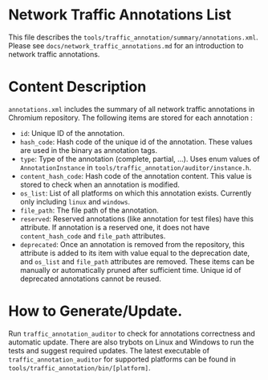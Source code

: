 # Network Traffic Annotations List
This file describes the `tools/traffic_annotation/summary/annotations.xml`.
Please see `docs/network_traffic_annotations.md` for an introduction to network
traffic annotations.

# Content Description
`annotations.xml` includes the summary of all network traffic annotations in
Chromium repository.
The following items are stored for each annotation :
* `id`: Unique ID of the annotation.
* `hash_code`: Hash code of the unique id of the annotation. These values are
     used in the binary as annotation tags.
* `type`: Type of the annotation (complete, partial, ...). Uses enum values
    of `AnnotationInstance` in `tools/traffic_annotation/auditor/instance.h`.
* `content_hash_code`: Hash code of the annotation content. This value is stored
    to check when an annotation is modified.
* `os_list`: List of all platforms on which this annotation exists.
    Currently only including `linux` and `windows`.
* `file_path`: The file path of the annotation.
* `reserved`: Reserved annotations (like annotation for test files) have this
    attribute. If annotation is a reserved one, it does not have
  `content_hash_code` and `file_path` attributes.
* `deprecated`: Once an annotation is removed from the repository, this
    attribute is added to its item with value equal to the deprecation date, and
    `os_list` and `file_path` attributes are removed.
    These items can be manually or automatically pruned after sufficient time.
    Unique id of deprecated annotations cannot be reused.

# How to Generate/Update.
Run `traffic_annotation_auditor` to check for annotations correctness and
automatic update. There are also trybots on Linux and Windows to run the tests
and suggest required updates.
The latest executable of `traffic_annotation_auditor` for supported platforms
can be found in `tools/traffic_annotation/bin/[platform]`.
